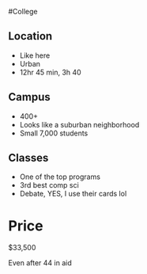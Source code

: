#College

## Location
- Like here
- Urban
- 12hr 45 min, 3h 40


## Campus

- 400+
- Looks like a suburban neighborhood
- Small 7,000 students
## Classes

- One of the top programs
- 3rd best comp sci
- Debate, YES, I use their cards lol
# Price

$33,500

Even after 44 in aid